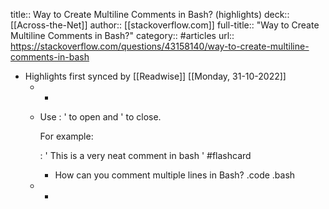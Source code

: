 title:: Way to Create Multiline Comments in Bash? (highlights)
deck:: [[Across-the-Net]]
author:: [[stackoverflow.com]]
full-title:: "Way to Create Multiline Comments in Bash?"
category:: #articles
url:: https://stackoverflow.com/questions/43158140/way-to-create-multiline-comments-in-bash

- Highlights first synced by [[Readwise]] [[Monday, 31-10-2022]]
	- -
	- Use : ' to open and ' to close.
	  
	  For example:
	  
	  : '
	  This is a
	  very neat comment
	  in bash
	  ' #flashcard
		- How can you comment multiple lines in Bash? .code .bash
	- -